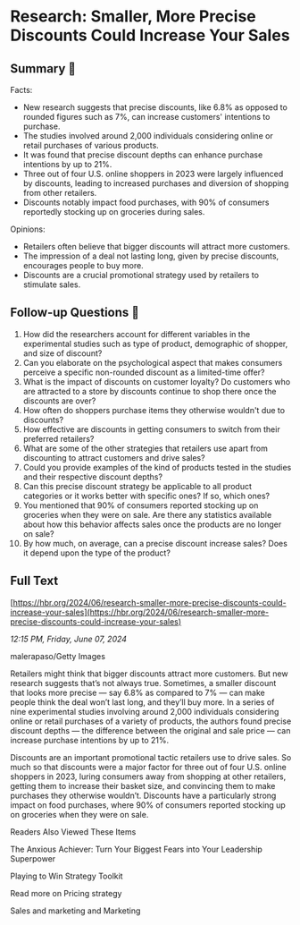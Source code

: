 # Research: Smaller, More Precise Discounts Could Increase Your Sales

## Summary 🤖

Facts:
- New research suggests that precise discounts, like 6.8% as opposed to rounded figures such as 7%, can increase customers' intentions to purchase.
- The studies involved around 2,000 individuals considering online or retail purchases of various products.
- It was found that precise discount depths can enhance purchase intentions by up to 21%.
- Three out of four U.S. online shoppers in 2023 were largely influenced by discounts, leading to increased purchases and diversion of shopping from other retailers.
- Discounts notably impact food purchases, with 90% of consumers reportedly stocking up on groceries during sales. 

Opinions:
- Retailers often believe that bigger discounts will attract more customers.
- The impression of a deal not lasting long, given by precise discounts, encourages people to buy more.
- Discounts are a crucial promotional strategy used by retailers to stimulate sales.

## Follow-up Questions 🤖

1. How did the researchers account for different variables in the experimental studies such as type of product, demographic of shopper, and size of discount?
2. Can you elaborate on the psychological aspect that makes consumers perceive a specific non-rounded discount as a limited-time offer?
3. What is the impact of discounts on customer loyalty? Do customers who are attracted to a store by discounts continue to shop there once the discounts are over?
4. How often do shoppers purchase items they otherwise wouldn't due to discounts? 
5. How effective are discounts in getting consumers to switch from their preferred retailers?
6. What are some of the other strategies that retailers use apart from discounting to attract customers and drive sales?
7. Could you provide examples of the kind of products tested in the studies and their respective discount depths? 
8. Can this precise discount strategy be applicable to all product categories or it works better with specific ones? If so, which ones? 
9. You mentioned that 90% of consumers reported stocking up on groceries when they were on sale. Are there any statistics available about how this behavior affects sales once the products are no longer on sale? 
10. By how much, on average, can a precise discount increase sales? Does it depend upon the type of the product?

## Full Text

[https://hbr.org/2024/06/research-smaller-more-precise-discounts-could-increase-your-sales](https://hbr.org/2024/06/research-smaller-more-precise-discounts-could-increase-your-sales)

*12:15 PM, Friday, June 07, 2024*

malerapaso/Getty Images

Retailers might think that bigger discounts attract more customers. But new research suggests that’s not always true. Sometimes, a smaller discount that looks more precise — say 6.8% as compared to 7% — can make people think the deal won’t last long, and they’ll buy more. In a series of nine experimental studies involving around 2,000 individuals considering online or retail purchases of a variety of products, the authors found precise discount depths — the difference between the original and sale price — can increase purchase intentions by up to 21%.

Discounts are an important promotional tactic retailers use to drive sales. So much so that discounts were a major factor for three out of four U.S. online shoppers in 2023, luring consumers away from shopping at other retailers, getting them to increase their basket size, and convincing them to make purchases they otherwise wouldn’t. Discounts have a particularly strong impact on food purchases, where 90% of consumers reported stocking up on groceries when they were on sale.

Readers Also Viewed These Items

The Anxious Achiever: Turn Your Biggest Fears into Your Leadership Superpower

Playing to Win Strategy Toolkit

Read more on Pricing strategy

Sales and marketing and Marketing

